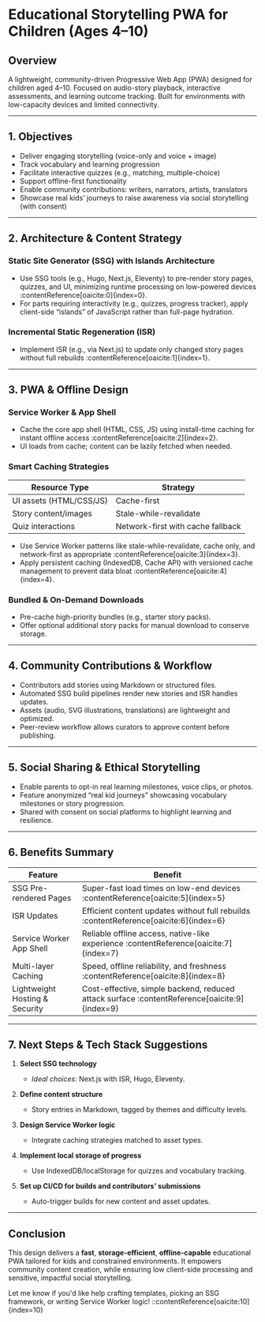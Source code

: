 # Educational Storytelling PWA for Children (Ages 4–10)

## Overview  
A lightweight, community-driven Progressive Web App (PWA) designed for children aged 4–10. Focused on audio-story playback, interactive assessments, and learning outcome tracking. Built for environments with low-capacity devices and limited connectivity.

---

## 1. Objectives

- Deliver engaging storytelling (voice-only and voice + image)  
- Track vocabulary and learning progression  
- Facilitate interactive quizzes (e.g., matching, multiple-choice)  
- Support offline-first functionality  
- Enable community contributions: writers, narrators, artists, translators  
- Showcase real kids’ journeys to raise awareness via social storytelling (with consent)

---

## 2. Architecture & Content Strategy

### Static Site Generator (SSG) with Islands Architecture  
- Use SSG tools (e.g., Hugo, Next.js, Eleventy) to pre-render story pages, quizzes, and UI, minimizing runtime processing on low-powered devices :contentReference[oaicite:0]{index=0}.  
- For parts requiring interactivity (e.g., quizzes, progress tracker), apply client-side “islands” of JavaScript rather than full-page hydration.

### Incremental Static Regeneration (ISR)  
- Implement ISR (e.g., via Next.js) to update only changed story pages without full rebuilds :contentReference[oaicite:1]{index=1}.

---

## 3. PWA & Offline Design

### Service Worker & App Shell  
- Cache the core app shell (HTML, CSS, JS) using install-time caching for instant offline access :contentReference[oaicite:2]{index=2}.  
- UI loads from cache; content can be lazily fetched when needed.

### Smart Caching Strategies  
| Resource Type           | Strategy                       |
|-------------------------|--------------------------------|
| UI assets (HTML/CSS/JS) | Cache-first                    |
| Story content/images    | Stale-while-revalidate         |
| Quiz interactions       | Network-first with cache fallback |

- Use Service Worker patterns like stale-while-revalidate, cache only, and network-first as appropriate :contentReference[oaicite:3]{index=3}.  
- Apply persistent caching (IndexedDB, Cache API) with versioned cache management to prevent data bloat :contentReference[oaicite:4]{index=4}.

### Bundled & On-Demand Downloads  
- Pre-cache high-priority bundles (e.g., starter story packs).  
- Offer optional additional story packs for manual download to conserve storage.

---

## 4. Community Contributions & Workflow

- Contributors add stories using Markdown or structured files.  
- Automated SSG build pipelines render new stories and ISR handles updates.  
- Assets (audio, SVG illustrations, translations) are lightweight and optimized.  
- Peer-review workflow allows curators to approve content before publishing.

---

## 5. Social Sharing & Ethical Storytelling

- Enable parents to opt-in real learning milestones, voice clips, or photos.  
- Feature anonymized “real kid journeys” showcasing vocabulary milestones or story progression.  
- Shared with consent on social platforms to highlight learning and resilience.

---

## 6. Benefits Summary

| Feature                         | Benefit                                                  |
|---------------------------------|-----------------------------------------------------------|
| SSG Pre-rendered Pages          | Super-fast load times on low-end devices :contentReference[oaicite:5]{index=5} |
| ISR Updates                     | Efficient content updates without full rebuilds :contentReference[oaicite:6]{index=6} |
| Service Worker App Shell        | Reliable offline access, native-like experience :contentReference[oaicite:7]{index=7} |
| Multi-layer Caching             | Speed, offline reliability, and freshness :contentReference[oaicite:8]{index=8} |
| Lightweight Hosting & Security  | Cost-effective, simple backend, reduced attack surface :contentReference[oaicite:9]{index=9} |

---

## 7. Next Steps & Tech Stack Suggestions

1. **Select SSG technology**  
   - *Ideal choices:* Next.js with ISR, Hugo, Eleventy.

2. **Define content structure**  
   - Story entries in Markdown, tagged by themes and difficulty levels.

3. **Design Service Worker logic**  
   - Integrate caching strategies matched to asset types.

4. **Implement local storage of progress**  
   - Use IndexedDB/localStorage for quizzes and vocabulary tracking.

5. **Set up CI/CD for builds and contributors’ submissions**  
   - Auto-trigger builds for new content and asset updates.

---

##  Conclusion

This design delivers a **fast**, **storage-efficient**, **offline-capable** educational PWA tailored for kids and constrained environments. It empowers community content creation, while ensuring low client-side processing and sensitive, impactful social storytelling.

Let me know if you'd like help crafting templates, picking an SSG framework, or writing Service Worker logic!
::contentReference[oaicite:10]{index=10}

